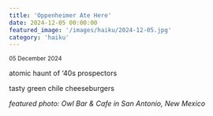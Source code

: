 ```yaml
---
title: 'Oppenheimer Ate Here'
date: 2024-12-05 00:00:00
featured_image: '/images/haiku/2024-12-05.jpg'
category: 'haiku'
---
```

<small>05 December 2024</small>

atomic haunt of ‘40s prospectors 

tasty green chile cheeseburgers








*featured photo: Owl Bar & Cafe in San Antonio, New Mexico*
